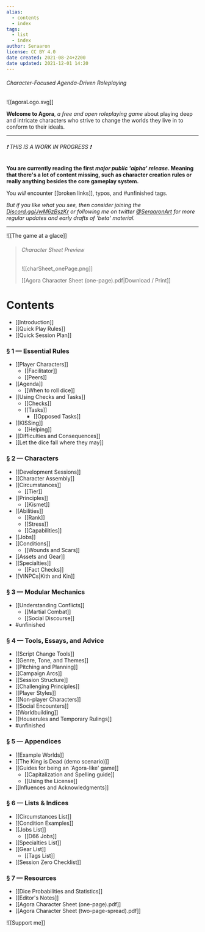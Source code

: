 ```yaml
---
alias:
  - contents
  - index
tags:
  - list
  - index
author: Seraaron
license: CC BY 4.0
date created: 2021-08-24+2200
date updated: 2021-12-01 14:20
---
```


###### Character-Focused Agenda-Driven Roleplaying

![[agoraLogo.svg]]

**Welcome to Agora**, _a free and open roleplaying game_ about playing deep and intricate characters who strive to change the worlds they live in to conform to their ideals.

---

###### ❗ THIS IS A WORK IN PROGRESS ❗

**You are currently reading the first _major public 'alpha' release_. Meaning that there's a lot of content missing, such as character creation rules or really anything besides the core gameplay system.**

You _will_ encounter [[broken links]], typos, and #unfinished tags.

_But if you like what you see, then consider joining the [Discord.gg/JwM6zBszKr](https://discord.gg/JwM6zBszKr) or following me on twitter [@SeraaronArt](https://twitter.com/SeraaronArt) for more regular updates and early drafts of 'beta' material._

---

![[The game at a glace]]

> ###### Character Sheet Preview
>
> ![[charSheet_onePage.png]]
>
> [[Agora Character Sheet (one-page).pdf|Download / Print]]

# Contents

- [[Introduction]]
- [[Quick Play Rules]]
- [[Quick Session Plan]]

### § 1 — Essential Rules

- [[Player Characters]]
	- [[Facilitator]]
	- [[Peers]]
- [[Agenda]]
	- [[When to roll dice]]
- [[Using Checks and Tasks]]
	- [[Checks]]
	- [[Tasks]]
		- [[Opposed Tasks]]
- [[KISSing]]
	- [[Helping]]
- [[Difficulties and Consequences]]
- [[Let the dice fall where they may]]

### § 2 — Characters

- [[Development Sessions]]
- [[Character Assembly]]
- [[Circumstances]]
	- [[Tier]]
- [[Principles]]
	- [[Kismet]]
- [[Abilities]]
	- [[Rank]]
	- [[Stress]]
	- [[Capabilities]]
- [[Jobs]]
- [[Conditions]]
	- [[Wounds and Scars]]
- [[Assets and Gear]]
- [[Specialties]]
	- [[Fact Checks]]
- [[VINPCs|Kith and Kin]]

### § 3 — Modular Mechanics

- [[Understanding Conflicts]]
	- [[Martial Combat]]
	- [[Social Discourse]]
- #unfinished

### § 4 — Tools, Essays, and Advice

- [[Script Change Tools]]
- [[Genre, Tone, and Themes]]
- [[Pitching and Planning]]
- [[Campaign Arcs]]
- [[Session Structure]]
- [[Challenging Principles]]
- [[Player Styles]]
- [[Non-player Characters]]
- [[Social Encounters]]
- [[Worldbuilding]]
- [[Houserules and Temporary Rulings]]
- #unfinished

### § 5 — Appendices

- [[Example Worlds]]
- [[The King is Dead (demo scenario)]]
- [[Guides for being an 'Agora-like' game]]
	- [[Capitalization and Spelling guide]]
	- [[Using the License]]
- [[Influences and Acknowledgments]]

### § 6 — Lists & Indices

- [[Circumstances List]]
- [[Condition Examples]]
- [[Jobs List]]
	- [[D66 Jobs]]
- [[Specialties List]]
- [[Gear List]]
	- [[Tags List]]
- [[Session Zero Checklist]]

### § 7 — Resources

- [[Dice Probabilities and Statistics]]
- [[Editor's Notes]]
- [[Agora Character Sheet (one-page).pdf]]
- [[Agora Character Sheet (two-page-spread).pdf]]

![[Support me]]
